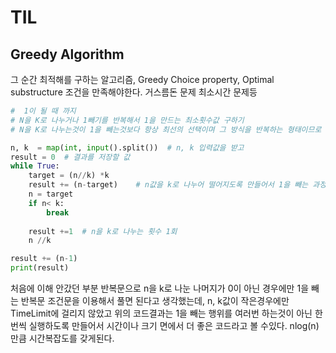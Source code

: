 # TIL 

## Greedy Algorithm
  그 순간 최적해를 구하는 알고리즘, Greedy Choice property, Optimal substructure 조건을 만족해야한다.  거스름돈 문제 최소시간 문제등

```python
#  1이 될 때 까지
# N을 K로 나누거나 1빼기를 반복해서 1을 만드는 최소횟수값 구하기
# N을 K로 나누는것이 1을 빼는것보다 항상 최선의 선택이며 그 방식을 반복하는 형태이므로 Greedy Algorithm이라고 볼 수 있다. 

n, k  = map(int, input().split())  # n, k 입력값을 받고
result = 0  # 결과를 저장할 값
while True:
    target = (n//k) *k
    result += (n-target)    # n값을 k로 나누어 떨어지도록 만들어서 1을 빼는 과정만큼 result에 더해줬다.
    n = target
    if n< k:
        break
    
    result +=1  # n을 k로 나누는 횟수 1회
    n //k

result += (n-1)
print(result)
```
처음에 이해 안갔던 부분 반복문으로 n을 k로 나눈 나머지가 0이 아닌 경우에만 1을 빼는 반복문 조건문을 이용해서 풀면 된다고 생각했는데, n, k값이 작은경우에만 TimeLimit에 걸리지 않았고 위의 코드결과는 1을 빼는 행위를 여러번 하는것이 아닌 한번씩 실행하도록 만들어서 시간이나 크기 면에서 더 좋은 코드라고 볼 수있다. nlog(n)만큼 시간복잡도를 갖게된다. 